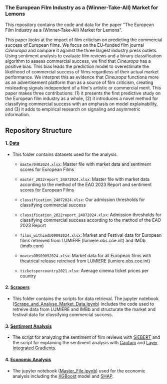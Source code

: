 
### The European Film Industry as a (Winner-Take-All) Market for Lemons

This repository contains the code and data for the paper "The European Film Industry as a (Winner-Take-All) Market for Lemons". 

This paper looks at the impact of film criticism on predicting the commercial success of European films. We focus on the EU-funded film journal _Cineuropa_ and compare it against the three largest industry press outlets. Using sentiment analysis to evaluate film reviews and a binary classification algorithm to assess commercial success, we find that _Cineuropa_ has a positive bias. This bias leads the prediction model to overestimate the likelihood of commercial success of films regardless of their actual market performance. We interpret this as evidence that _Cineuropa_ functions more as an advertisement platform than as a source of film criticism, creating misleading signals independent of a film's artistic or commercial merit. This paper makes three contributions: (1) it presents the first predictive study on the European film industry as a whole, (2) it introduces a novel method for classifying commercial success with an emphasis on model explainability, and (3) it adds to empirical research on signaling and asymmetric information.

## Repository Structure

#### 1. [Data](https://github.com/Moritz-Pfeifer/European-Films-Lemons/tree/main/Data)
- This folder contains datasets used for the analysis. 
  - `master0402024.xlsx`: Master file with market data and sentiment scores for European Films
    
  - `master_2022report_24072024.xlsx`: Master file with market data according to the method of the EAO 2023 Report and sentiment scores for European Films
    
  - `classification_24072024.xlsx`: Our admission thresholds for classifying commercial success
    
  - `classification_2022report_24072024.xlsx`: Admission thresholds for classifying commercial success according to the method of the EAO 2023 Report
    
  - `films_withimdb09092024.xlsx`: Market and Festival data for European films retreived from LUMIERE (lumiere.obs.coe.int) and IMDb (imdb.com)
    
  - `moviesOBS09092024.xlsx`: Market data for all European films with theatrical release retreived from LUMIERE (lumiere.obs.coe.int)
    
  - `ticketspercountry2021.xlsx`: Average cinema ticket prices per country

#### 2. [Scrapers](https://github.com/Moritz-Pfeifer/European-Films-Lemons/tree/main/Scrapers)
- This folder contains the scripts for data retrieval. The jupyter notebook ([Scrape_and_Analyse_Market_Data.ipynb](https://github.com/Moritz-Pfeifer/European-Films-Lemons/Scrapers/LUMIERE_and_IMDb_scraper/Scrape_and_Analyse_Market_Data.ipynb)) includes the code used to retreive data from LUMIERE and IMBb and structurate the market and festival data for classifying commercial success.

#### 3. [Sentiment Analysis](https://github.com/Moritz-Pfeifer/European-Films-Lemons/tree/main/Scrapers)
- The script for analyzing the sentiment of film reviews with [SiEBERT](https://huggingface.co/siebert/sentiment-roberta-large-english) and the script for explaining the sentiment analysis with [Captum](https://github.com/pytorch/captum) and [Layer Integrated Gradients](https://github.com/Moritz-Pfeifer/European-Films-Lemons/blob/main/Layer_Integrated_Gradients). 

#### 4. [Economic Analysis](https://github.com/Moritz-Pfeifer/European-Films-Lemons/blob/main/Master_File.ipynb) 
- The jupyter notebook ([Master_File.ipynb](https://github.com/Moritz-Pfeifer/European-Films-Lemons/blob/main/Master_File.ipynb)) used for the economic analysis including the [XGBoost](https://github.com/dmlc/xgboost) model and [SHAP](https://github.com/shap/shap).  
   

